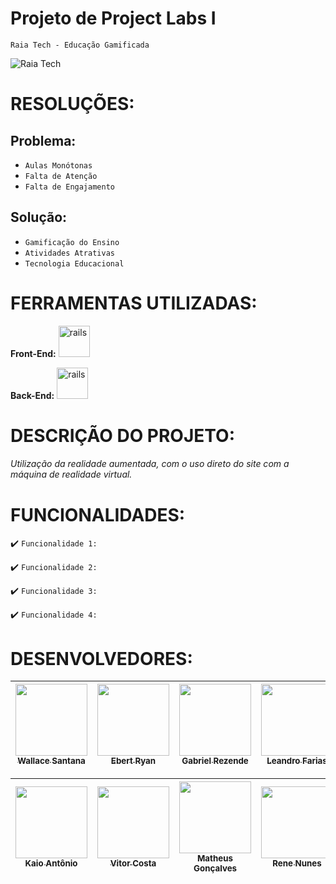 # Projeto de Project Labs I
`Raia Tech - Educação Gamificada`

<img src="https://raiatech.com.br/wp-content/uploads/2021/12/cropped-logo.png" title= "Raia Tech" />


# RESOLUÇÕES:
## Problema:
- `Aulas Monótonas`
- `Falta de Atenção`
- `Falta de Engajamento`

## Solução:
- `Gamificação do Ensino`
- `Atividades Atrativas`
- `Tecnologia Educacional`


# FERRAMENTAS UTILIZADAS:

**Front-End:** <img src="https://cdn.jsdelivr.net/gh/devicons/devicon/icons/react/react-original.svg" alt="rails" width="50" height= "50" style="max-
width:100%;" title= "React"/>

**Back-End:** <img src="https://cdn.jsdelivr.net/gh/devicons/devicon/icons/java/java-original.svg" alt="rails" width="50" height= "50" style="max-
width:100%;" title= "Java"/>


# DESCRIÇÃO DO PROJETO:

###### Utilização da realidade aumentada, com o uso direto do site com a máquina de realidade virtual. 


# FUNCIONALIDADES:

:heavy_check_mark: `Funcionalidade 1:`

:heavy_check_mark: `Funcionalidade 2:`

:heavy_check_mark: `Funcionalidade 3:`

:heavy_check_mark: `Funcionalidade 4:`


# DESENVOLVEDORES:

| [<img src="https://avatars.githubusercontent.com/u/63179763?v=4" width=115><br><sub>Wallace Santana</sub>](https://github.com/WallaceSantana79) |  [<img src="https://avatars.githubusercontent.com/u/65429994?v=4" width=115><br><sub>Ebert Ryan</sub>](https://github.com/EbertRyan) |  [<img src="https://avatars.githubusercontent.com/u/61208570?v=4" width=115><br><sub>Gabriel Rezende</sub>](https://github.com/SigningClub) | [<img src="https://avatars.githubusercontent.com/u/76781628?v=4" width=115><br><sub>Leandro Farias</sub>](https://github.com/leandrosfarias) |
| :---: | :---: | :---: | :---: |

| [<img src="https://avatars.githubusercontent.com/u/75454785?v=4" width=115><br><sub>Kaio Antônio</sub>](https://github.com/KaioAntonio) |  [<img src="https://avatars.githubusercontent.com/u/60762180?v=4" width=115><br><sub>Vitor Costa</sub>](https://github.com/vitorcosta26) |  [<img src="https://avatars.githubusercontent.com/u/83619746?v=4" width=115><br><sub>Matheus Gonçalves</sub>](https://github.com/Malakaba) | [<img src="https://avatars.githubusercontent.com/u/11787314?v=4" width=115><br><sub>Rene Nunes</sub>](https://github.com/renemichelnunes) |
| :---: | :---: | :---: | :---: |

